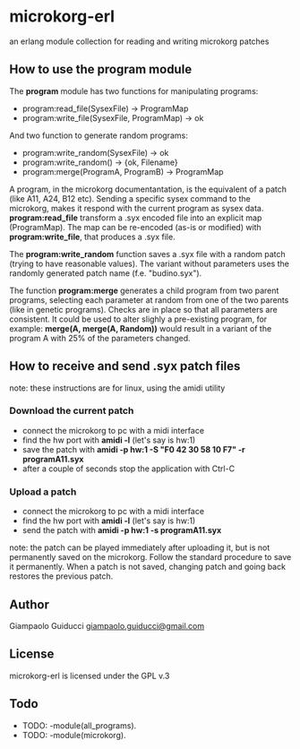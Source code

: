 # microkorg-erl

an erlang module collection for reading and writing microkorg patches

## How to use the **program** module

The **program** module has two functions for manipulating programs:

- program:read_file(SysexFile) -> ProgramMap
- program:write_file(SysexFile, ProgramMap) -> ok

And two function to generate random programs:

- program:write_random(SysexFile) -> ok
- program:write_random() -> {ok, Filename}
- program:merge(ProgramA, ProgramB) -> ProgramMap

A program, in the microkorg documentantation, is the equivalent of a patch (like A11, A24, B12 etc). Sending a specific sysex command to the microkorg, makes it respond with the current program as sysex data. **program:read_file** transform a .syx encoded file into an explicit map (ProgramMap). The map can be re-encoded (as-is or modified) with **program:write_file**, that produces a .syx file.

The **program:write_random** function saves a .syx file with a random patch (trying to have reasonable values). The variant without parameters uses the randomly generated patch name (f.e. "budino.syx").

The function **program:merge** generates a child program from two parent programs, selecting each parameter at random from one of the two parents (like in genetic programs). Checks are in place so that all parameters are consistent. It could be used to alter slighly a pre-existing program, for example: **merge(A, merge(A, Random))** would result in a variant of the program A with 25% of the parameters changed.

## How to receive and send .syx patch files

note: these instructions are for linux, using the amidi utility

### Download the current patch

- connect the microkorg to pc with a midi interface
- find the hw port with **amidi -l** (let's say is hw:1)
- save the patch with **amidi -p hw:1 -S "F0 42 30 58 10 F7" -r programA11.syx**
- after a couple of seconds stop the application with Ctrl-C

### Upload a patch

- connect the microkorg to pc with a midi interface
- find the hw port with **amidi -l** (let's say is hw:1)
- send the patch with **amidi -p hw:1 -s programA11.syx**

note: the patch can be played immediately after uploading it, but is not permanently saved on the microkorg. Follow the standard procedure to save it permanently. When a patch is not saved, changing patch and going back restores the previous patch.

## Author

Giampaolo Guiducci <giampaolo.guiducci@gmail.com>

## License

microkorg-erl is licensed under the GPL v.3

## Todo

- TODO: -module(all_programs).
- TODO: -module(microkorg).

